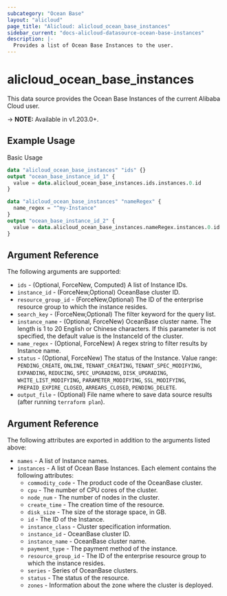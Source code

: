 ```yaml
---
subcategory: "Ocean Base"
layout: "alicloud"
page_title: "Alicloud: alicloud_ocean_base_instances"
sidebar_current: "docs-alicloud-datasource-ocean-base-instances"
description: |-
  Provides a list of Ocean Base Instances to the user.
---
```


# alicloud\_ocean\_base\_instances

This data source provides the Ocean Base Instances of the current Alibaba Cloud user.

-> **NOTE:** Available in v1.203.0+.

## Example Usage

Basic Usage

```terraform
data "alicloud_ocean_base_instances" "ids" {}
output "ocean_base_instance_id_1" {
  value = data.alicloud_ocean_base_instances.ids.instances.0.id
}

data "alicloud_ocean_base_instances" "nameRegex" {
  name_regex = "^my-Instance"
}
output "ocean_base_instance_id_2" {
  value = data.alicloud_ocean_base_instances.nameRegex.instances.0.id
}
```

## Argument Reference

The following arguments are supported:

* `ids` - (Optional, ForceNew, Computed)  A list of Instance IDs.
* `instance_id` - (ForceNew,Optional) OceanBase cluster ID.
* `resource_group_id` - (ForceNew,Optional) The ID of the enterprise resource group to which the instance resides.
* `search_key` - (ForceNew,Optional) The filter keyword for the query list.
* `instance_name` - (Optional, ForceNew) OceanBase cluster name. The length is 1 to 20 English or Chinese characters. If this parameter is not specified, the default value is the InstanceId of the cluster.
* `name_regex` - (Optional, ForceNew) A regex string to filter results by Instance name.
* `status` - (Optional, ForceNew) The status of the Instance. Value range: `PENDING_CREATE`, `ONLINE`, `TENANT_CREATING`, `TENANT_SPEC_MODIFYING`, `EXPANDING`, `REDUCING`, `SPEC_UPGRADING`, `DISK_UPGRADING`, `WHITE_LIST_MODIFYING`, `PARAMETER_MODIFYING`, `SSL_MODIFYING`, `PREPAID_EXPIRE_CLOSED`, `ARREARS_CLOSED`, `PENDING_DELETE`.
* `output_file` - (Optional) File name where to save data source results (after running `terraform plan`).

## Argument Reference

The following attributes are exported in addition to the arguments listed above:

* `names` - A list of Instance names.
* `instances` - A list of Ocean Base Instances. Each element contains the following attributes:
	* `commodity_code` - The product code of the OceanBase cluster.
	* `cpu` - The number of CPU cores of the cluster.
	* `node_num` - The number of nodes in the cluster.
	* `create_time` - The creation time of the resource.
	* `disk_size` - The size of the storage space, in GB.
	* `id` - The ID of the Instance.
	* `instance_class` - Cluster specification information.
	* `instance_id` - OceanBase cluster ID.
	* `instance_name` - OceanBase cluster name.
	* `payment_type` - The payment method of the instance.
	* `resource_group_id` - The ID of the enterprise resource group to which the instance resides.
	* `series` - Series of OceanBase clusters.
	* `status` - The status of the resource.
	* `zones` - Information about the zone where the cluster is deployed.